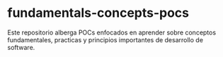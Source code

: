 # fundamentals-concepts-pocs
Este repositorio alberga POCs enfocados en aprender sobre conceptos fundamentales, practicas y principios importantes de desarrollo de software.
